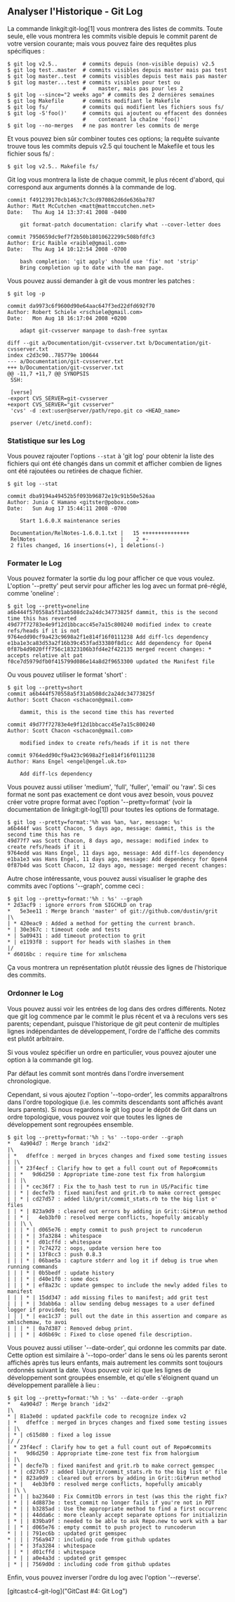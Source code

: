 ## Analyser l'Historique - Git Log ##

La commande linkgit:git-log[1] vous montrera des listes de commits.
Toute seule, elle vous montrera les commits visible depuis le commit
parent de votre version courante; mais vous pouvez faire des
requêtes plus spécifiques :

    $ git log v2.5..	    # commits depuis (non-visible depuis) v2.5
    $ git log test..master	# commits visibles depuis master mais pas test
    $ git log master..test	# commits visibles depuis test mais pas master
    $ git log master...test	# commits visibles pour test ou
    			            #    master, mais pas pour les 2
    $ git log --since="2 weeks ago" # commits des 2 dernières semaines
    $ git log Makefile      # commits modifiant le Makefile
    $ git log fs/		    # commits qui modifient les fichiers sous fs/
    $ git log -S'foo()'	    # commits qui ajoutent ou effacent des données
    			            #    contenant la chaîne 'foo()'
    $ git log --no-merges	# ne pas montrer les commits de merge

Et vous pouvez bien sûr combiner toutes ces options; la requête
suivante trouve tous les commits depuis v2.5 qui touchent le
Makefile et tous les fichier sous fs/ :

    $ git log v2.5.. Makefile fs/

Git log vous montrera la liste de chaque commit, le plus récent
d'abord, qui correspond aux arguments donnés à la commande de log.

	commit f491239170cb1463c7c3cd970862d6de636ba787
	Author: Matt McCutchen <matt@mattmccutchen.net>
	Date:   Thu Aug 14 13:37:41 2008 -0400

	    git format-patch documentation: clarify what --cover-letter does
    
	commit 7950659dc9ef7f2b50b18010622299c508bfdfc3
	Author: Eric Raible <raible@gmail.com>
	Date:   Thu Aug 14 10:12:54 2008 -0700

	    bash completion: 'git apply' should use 'fix' not 'strip'
	    Bring completion up to date with the man page.

Vous pouvez aussi demander à git de vous montrer les patches :

    $ git log -p

	commit da9973c6f9600d90e64aac647f3ed22dfd692f70
	Author: Robert Schiele <rschiele@gmail.com>
	Date:   Mon Aug 18 16:17:04 2008 +0200

	    adapt git-cvsserver manpage to dash-free syntax

	diff --git a/Documentation/git-cvsserver.txt b/Documentation/git-cvsserver.txt
	index c2d3c90..785779e 100644
	--- a/Documentation/git-cvsserver.txt
	+++ b/Documentation/git-cvsserver.txt
	@@ -11,7 +11,7 @@ SYNOPSIS
	 SSH:

	 [verse]
	-export CVS_SERVER=git-cvsserver
	+export CVS_SERVER="git cvsserver"
	 'cvs' -d :ext:user@server/path/repo.git co <HEAD_name>

	 pserver (/etc/inetd.conf):

### Statistique sur les Log ###

Vous pouvez rajouter l'options <code>--stat</code> à 'git log' pour
obtenir la liste des fichiers qui ont été changés dans un commit
et afficher combien de lignes ont été rajoutées ou retirées de chaque
fichier.

	$ git log --stat
	
	commit dba9194a49452b5f093b96872e19c91b50e526aa
	Author: Junio C Hamano <gitster@pobox.com>
	Date:   Sun Aug 17 15:44:11 2008 -0700

	    Start 1.6.0.X maintenance series
    
	 Documentation/RelNotes-1.6.0.1.txt |   15 +++++++++++++++
	 RelNotes                           |    2 +-
	 2 files changed, 16 insertions(+), 1 deletions(-)


### Formater le Log ###

Vous pouvez formater la sortie du log pour afficher ce que vous voulez.
L'option '--pretty' peut servir pour afficher les log avec un format
pré-réglé, comme 'oneline' :

	$ git log --pretty=oneline
	a6b444f570558a5f31ab508dc2a24dc34773825f dammit, this is the second time this has reverted
	49d77f72783e4e9f12d1bbcacc45e7a15c800240 modified index to create refs/heads if it is not 
	9764edd90cf9a423c9698a2f1e814f16f0111238 Add diff-lcs dependency
	e1ba1e3ca83d53a2f16b39c453fad33380f8d1cc Add dependency for Open4
	0f87b4d9020fff756c18323106b3fd4e2f422135 merged recent changes: * accepts relative alt pat
	f0ce7d5979dfb0f415799d086e14a8d2f9653300 updated the Manifest file

Ou vous pouvez utiliser le format 'short' :

	$ git log --pretty=short
	commit a6b444f570558a5f31ab508dc2a24dc34773825f
	Author: Scott Chacon <schacon@gmail.com>

	    dammit, this is the second time this has reverted

	commit 49d77f72783e4e9f12d1bbcacc45e7a15c800240
	Author: Scott Chacon <schacon@gmail.com>

	    modified index to create refs/heads if it is not there

	commit 9764edd90cf9a423c9698a2f1e814f16f0111238
	Author: Hans Engel <engel@engel.uk.to>

	    Add diff-lcs dependency

Vous pouvez aussi utiliser 'medium', 'full', 'fuller', 'email' ou 'raw'. Si ces
format ne sont pas exactement ce dont vous avez besoin, vous pouvez créer votre
propre format avec l'option '--pretty=format' (voir la documentation de
linkgit:git-log[1]) pour toutes les options de formatage.

	$ git log --pretty=format:'%h was %an, %ar, message: %s'
	a6b444f was Scott Chacon, 5 days ago, message: dammit, this is the second time this has re
	49d77f7 was Scott Chacon, 8 days ago, message: modified index to create refs/heads if it i
	9764edd was Hans Engel, 11 days ago, message: Add diff-lcs dependency
	e1ba1e3 was Hans Engel, 11 days ago, message: Add dependency for Open4
	0f87b4d was Scott Chacon, 12 days ago, message: merged recent changes:
	
Autre chose intéressante, vous pouvez aussi visualiser le graphe des commits
avec l'options '--graph', comme ceci :

	$ git log --pretty=format:'%h : %s' --graph
	* 2d3acf9 : ignore errors from SIGCHLD on trap
	*   5e3ee11 : Merge branch 'master' of git://github.com/dustin/grit
	|\  
	| * 420eac9 : Added a method for getting the current branch.
	* | 30e367c : timeout code and tests
	* | 5a09431 : add timeout protection to grit
	* | e1193f8 : support for heads with slashes in them
	|/  
	* d6016bc : require time for xmlschema

Ça vous montrera un représentation plutôt réussie des lignes de
l'historique des commits.

### Ordonner le Log ###

Vous pouvez aussi voir les entrées de log dans des ordres différents.
Notez que git log commence par le commit le plus récent et va
à reculons vers ses parents; cependant, puisque l'historique de git
peut contenir de multiples lignes indépendantes de développement,
l'ordre de l'affiche des commits est plutôt arbitraire.

Si vous voulez spécifier un ordre en particulier, vous pouvez ajouter
une option à la commande git log.

Par défaut les commit sont montrés dans l'ordre inversement
chronologique.

Cependant, si vous ajoutez l'option '--topo-order', les commits
apparaîtrons dans l'ordre topologique (i.e. les commits descendants
sont affichés avant leurs parents). Si nous regardons le git log
pour le dépôt de Grit dans un ordre topologique, vous pouvez voir
que toutes les lignes de développement sont regroupées ensemble.

	$ git log --pretty=format:'%h : %s' --topo-order --graph
	*   4a904d7 : Merge branch 'idx2'
	|\  
	| *   dfeffce : merged in bryces changes and fixed some testing issues
	| |\  
	| | * 23f4ecf : Clarify how to get a full count out of Repo#commits
	| | *   9d6d250 : Appropriate time-zone test fix from halorgium
	| | |\  
	| | | * cec36f7 : Fix the to_hash test to run in US/Pacific time
	| | * | decfe7b : fixed manifest and grit.rb to make correct gemspec
	| | * | cd27d57 : added lib/grit/commit_stats.rb to the big list o' files
	| | * | 823a9d9 : cleared out errors by adding in Grit::Git#run method
	| | * |   4eb3bf0 : resolved merge conflicts, hopefully amicably
	| | |\ \  
	| | | * | d065e76 : empty commit to push project to runcoderun
	| | | * | 3fa3284 : whitespace
	| | | * | d01cffd : whitespace
	| | | * | 7c74272 : oops, update version here too
	| | | * | 13f8cc3 : push 0.8.3
	| | | * | 06bae5a : capture stderr and log it if debug is true when running commands
	| | | * | 0b5bedf : update history
	| | | * | d40e1f0 : some docs
	| | | * | ef8a23c : update gemspec to include the newly added files to manifest
	| | | * | 15dd347 : add missing files to manifest; add grit test
	| | | * | 3dabb6a : allow sending debug messages to a user defined logger if provided; tes
	| | | * | eac1c37 : pull out the date in this assertion and compare as xmlschemaw, to avoi
	| | | * | 0a7d387 : Removed debug print.
	| | | * | 4d6b69c : Fixed to close opened file description.

Vous pouvez aussi utiliser '--date-order', qui ordonne les commits par date.
Cette option est similaire à '--topo-order' dans le sens où les parents seront affichés après
tus leurs enfants, mais autrement les commits sont toujours ordonnés suivant la date. Vous
pouvez voir ici que les lignes de développement sont groupées ensemble, et qu'elle
s'éloignent quand un développement parallèle à lieu :

	$ git log --pretty=format:'%h : %s' --date-order --graph
	*   4a904d7 : Merge branch 'idx2'
	|\  
	* | 81a3e0d : updated packfile code to recognize index v2
	| *   dfeffce : merged in bryces changes and fixed some testing issues
	| |\  
	| * | c615d80 : fixed a log issue
	|/ /  
	| * 23f4ecf : Clarify how to get a full count out of Repo#commits
	| *   9d6d250 : Appropriate time-zone test fix from halorgium
	| |\  
	| * | decfe7b : fixed manifest and grit.rb to make correct gemspec
	| * | cd27d57 : added lib/grit/commit_stats.rb to the big list o' file
	| * | 823a9d9 : cleared out errors by adding in Grit::Git#run method
	| * |   4eb3bf0 : resolved merge conflicts, hopefully amicably
	| |\ \  
	| * | | ba23640 : Fix CommitDb errors in test (was this the right fix?
	| * | | 4d8873e : test_commit no longer fails if you're not in PDT
	| * | | b3285ad : Use the appropriate method to find a first occurrenc
	| * | | 44dda6c : more cleanly accept separate options for initializin
	| * | | 839ba9f : needed to be able to ask Repo.new to work with a bar
	| | * | d065e76 : empty commit to push project to runcoderun
	* | | | 791ec6b : updated grit gemspec
	* | | | 756a947 : including code from github updates
	| | * | 3fa3284 : whitespace
	| | * | d01cffd : whitespace
	| * | | a0e4a3d : updated grit gemspec
	| * | | 7569d0d : including code from github updates

Enfin, vous pouvez inverser l'ordre du log avec l'option '--reverse'.

[gitcast:c4-git-log]("GitCast #4: Git Log")
